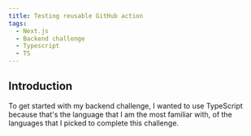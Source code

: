 ```yaml
---
title: Testing reusable GitHub action
tags:
  - Next.js
  - Backend challenge
  - Typescript
  - TS
---
```


## Introduction

To get started with my backend challenge, I wanted to use TypeScript because that's the language that I am the most familiar with, of the languages that I picked to complete this challenge.